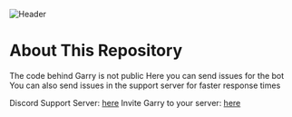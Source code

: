 ![Header](https://user-images.githubusercontent.com/71992428/153515029-09f974cc-d813-45af-9c7c-3a5b5e6d85d3.png)
# About This Repository
The code behind Garry is not public
Here you can send issues for the bot
You can also send issues in the support server for faster response times

Discord Support Server: [here](https://support.garrybot.com/)
Invite Garry to your server: [here](https://invite.garrybot.com/)

